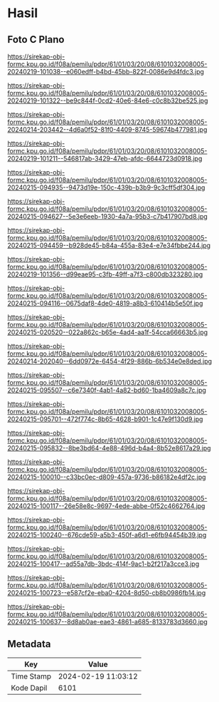 # Hasil

## Foto C Plano

https://sirekap-obj-formc.kpu.go.id/f08a/pemilu/pdpr/61/01/03/20/08/6101032008005-20240219-101038--e060edff-b4bd-45bb-822f-0086e9d4fdc3.jpg

https://sirekap-obj-formc.kpu.go.id/f08a/pemilu/pdpr/61/01/03/20/08/6101032008005-20240219-101322--be9c844f-0cd2-40e6-84e6-c0c8b32be525.jpg

https://sirekap-obj-formc.kpu.go.id/f08a/pemilu/pdpr/61/01/03/20/08/6101032008005-20240214-203442--4d6a0f52-81f0-4409-8745-59674b477981.jpg

https://sirekap-obj-formc.kpu.go.id/f08a/pemilu/pdpr/61/01/03/20/08/6101032008005-20240219-101211--546817ab-3429-47eb-afdc-6644723d0918.jpg

https://sirekap-obj-formc.kpu.go.id/f08a/pemilu/pdpr/61/01/03/20/08/6101032008005-20240215-094935--9473d19e-150c-439b-b3b9-9c3cff5df304.jpg

https://sirekap-obj-formc.kpu.go.id/f08a/pemilu/pdpr/61/01/03/20/08/6101032008005-20240215-094627--5e3e6eeb-1930-4a7a-95b3-c7b417907bd8.jpg

https://sirekap-obj-formc.kpu.go.id/f08a/pemilu/pdpr/61/01/03/20/08/6101032008005-20240215-094459--b928de45-b84a-455a-83e4-e7e34fbbe244.jpg

https://sirekap-obj-formc.kpu.go.id/f08a/pemilu/pdpr/61/01/03/20/08/6101032008005-20240219-101356--d99eae95-c3fb-49ff-a7f3-c800db323280.jpg

https://sirekap-obj-formc.kpu.go.id/f08a/pemilu/pdpr/61/01/03/20/08/6101032008005-20240215-094116--0675daf8-4de0-4819-a8b3-610414b5e50f.jpg

https://sirekap-obj-formc.kpu.go.id/f08a/pemilu/pdpr/61/01/03/20/08/6101032008005-20240215-020520--022a862c-b65e-4ad4-aa1f-54cca66663b5.jpg

https://sirekap-obj-formc.kpu.go.id/f08a/pemilu/pdpr/61/01/03/20/08/6101032008005-20240214-202040--6dd0972e-6454-4f29-886b-6b534e0e8ded.jpg

https://sirekap-obj-formc.kpu.go.id/f08a/pemilu/pdpr/61/01/03/20/08/6101032008005-20240215-095507--c6e7340f-4ab1-4a82-bd60-1ba4609a8c7c.jpg

https://sirekap-obj-formc.kpu.go.id/f08a/pemilu/pdpr/61/01/03/20/08/6101032008005-20240215-095701--472f774c-8b65-4628-b901-1c47e9f130d9.jpg

https://sirekap-obj-formc.kpu.go.id/f08a/pemilu/pdpr/61/01/03/20/08/6101032008005-20240215-095832--8be3bd64-4e88-496d-b4a4-8b52e8617a29.jpg

https://sirekap-obj-formc.kpu.go.id/f08a/pemilu/pdpr/61/01/03/20/08/6101032008005-20240215-100010--c33bc0ec-d809-457a-9736-b86182e4df2c.jpg

https://sirekap-obj-formc.kpu.go.id/f08a/pemilu/pdpr/61/01/03/20/08/6101032008005-20240215-100117--26e58e8c-9697-4ede-abbe-0f52c4662764.jpg

https://sirekap-obj-formc.kpu.go.id/f08a/pemilu/pdpr/61/01/03/20/08/6101032008005-20240215-100240--676cde59-a5b3-450f-a6d1-e6fb94454b39.jpg

https://sirekap-obj-formc.kpu.go.id/f08a/pemilu/pdpr/61/01/03/20/08/6101032008005-20240215-100417--ad55a7db-3bdc-414f-9ac1-b2f217a3cce3.jpg

https://sirekap-obj-formc.kpu.go.id/f08a/pemilu/pdpr/61/01/03/20/08/6101032008005-20240215-100723--e587cf2e-eba0-4204-8d50-cb8b0986fb14.jpg

https://sirekap-obj-formc.kpu.go.id/f08a/pemilu/pdpr/61/01/03/20/08/6101032008005-20240215-100637--8d8ab0ae-eae3-4861-a685-8133783d3660.jpg


## Metadata

| Key        | Value               |
| ---------- | ------------------- |
| Time Stamp | 2024-02-19 11:03:12 |
| Kode Dapil | 6101                |



